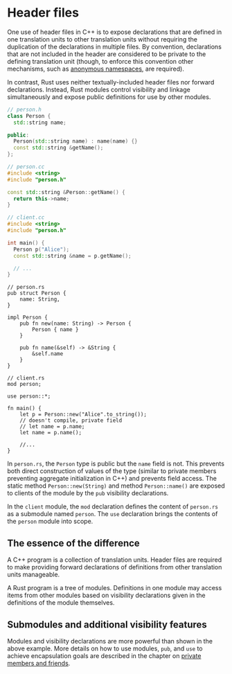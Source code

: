 # Header files

One use of header files in C++ is to expose declarations that are defined in one
translation units to other translation units without requiring the duplication
of the declarations in multiple files. By convention, declarations that are not
included in the header are considered to be private to the defining translation
unit (though, to enforce this convention other mechanisms, such as [anonymous
namespaces](/idioms/encapsulation/anonymous_namespaces.md), are required).

In contrast, Rust uses neither textually-included header files nor forward
declarations. Instead, Rust modules control visibility and linkage
simultaneously and expose public definitions for use by other modules.

<div class="comparison">

```cpp
// person.h
class Person {
  std::string name;

public:
  Person(std::string name) : name(name) {}
  const std::string &getName();
};

// person.cc
#include <string>
#include "person.h"

const std::string &Person::getName() {
  return this->name;
}

// client.cc
#include <string>
#include "person.h"

int main() {
  Person p("Alice");
  const std::string &name = p.getName();

  // ...
}
```

```rust,ignore
// person.rs
pub struct Person {
    name: String,
}

impl Person {
    pub fn new(name: String) -> Person {
        Person { name }
    }

    pub fn name(&self) -> &String {
        &self.name
    }
}

// client.rs
mod person;

use person::*;

fn main() {
    let p = Person::new("Alice".to_string());
    // doesn't compile, private field
    // let name = p.name;
    let name = p.name();

    //...
}
```

</div>

In `person.rs`, the `Person` type is public but the `name` field is not. This
prevents both direct construction of values of the type (similar to private
members preventing aggregate initialization in C++) and prevents field access.
The static method `Person::new(String)` and method `Person::name()` are exposed
to clients of the module by the `pub` visibility declarations.

In the `client` module, the `mod` declaration defines the content of `person.rs`
as a submodule named `person`. The `use` declaration brings the contents of the
`person` module into scope.

## The essence of the difference

A C++ program is a collection of translation units. Header files are required to
make providing forward declarations of definitions from other translation units
manageable.

A Rust program is a tree of modules. Definitions in one module may access items
from other modules based on visibility declarations given in the definitions of
the module themselves.

## Submodules and additional visibility features

Modules and visibility declarations are more powerful than shown in the above
example. More details on how to use modules, `pub`, and `use` to achieve
encapsulation goals are described in the chapter on [private members and
friends](./idioms/encapsulation/private_members.md).
